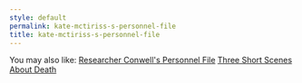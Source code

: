 ```yaml
---
style: default
permalink: kate-mctiriss-s-personnel-file
title: kate-mctiriss-s-personnel-file
---
```

You may also like:
[Researcher Conwell's Personnel File](http://scp-wiki.net/researcher-conwell-s-personnel-file)
[Three Short Scenes About Death](http://scp-wiki.net/three-short-scenes-about-death)